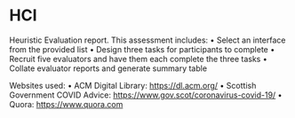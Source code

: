 # HCI
Heuristic Evaluation report.
This assessment includes:
•	Select an interface from the provided list 
•	Design three tasks for participants to complete
•	Recruit five evaluators and have them each complete the three tasks
•	Collate evaluator reports and generate summary table

Websites used:
•	ACM Digital Library: https://dl.acm.org/
•	Scottish Government COVID Advice: https://www.gov.scot/coronavirus-covid-19/ 
•	Quora: https://www.quora.com 
